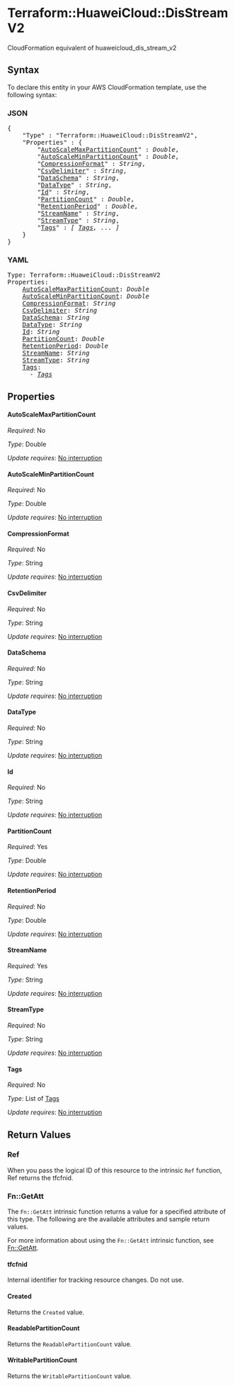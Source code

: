 # Terraform::HuaweiCloud::DisStreamV2

CloudFormation equivalent of huaweicloud_dis_stream_v2

## Syntax

To declare this entity in your AWS CloudFormation template, use the following syntax:

### JSON

<pre>
{
    "Type" : "Terraform::HuaweiCloud::DisStreamV2",
    "Properties" : {
        "<a href="#autoscalemaxpartitioncount" title="AutoScaleMaxPartitionCount">AutoScaleMaxPartitionCount</a>" : <i>Double</i>,
        "<a href="#autoscaleminpartitioncount" title="AutoScaleMinPartitionCount">AutoScaleMinPartitionCount</a>" : <i>Double</i>,
        "<a href="#compressionformat" title="CompressionFormat">CompressionFormat</a>" : <i>String</i>,
        "<a href="#csvdelimiter" title="CsvDelimiter">CsvDelimiter</a>" : <i>String</i>,
        "<a href="#dataschema" title="DataSchema">DataSchema</a>" : <i>String</i>,
        "<a href="#datatype" title="DataType">DataType</a>" : <i>String</i>,
        "<a href="#id" title="Id">Id</a>" : <i>String</i>,
        "<a href="#partitioncount" title="PartitionCount">PartitionCount</a>" : <i>Double</i>,
        "<a href="#retentionperiod" title="RetentionPeriod">RetentionPeriod</a>" : <i>Double</i>,
        "<a href="#streamname" title="StreamName">StreamName</a>" : <i>String</i>,
        "<a href="#streamtype" title="StreamType">StreamType</a>" : <i>String</i>,
        "<a href="#tags" title="Tags">Tags</a>" : <i>[ <a href="tags.md">Tags</a>, ... ]</i>
    }
}
</pre>

### YAML

<pre>
Type: Terraform::HuaweiCloud::DisStreamV2
Properties:
    <a href="#autoscalemaxpartitioncount" title="AutoScaleMaxPartitionCount">AutoScaleMaxPartitionCount</a>: <i>Double</i>
    <a href="#autoscaleminpartitioncount" title="AutoScaleMinPartitionCount">AutoScaleMinPartitionCount</a>: <i>Double</i>
    <a href="#compressionformat" title="CompressionFormat">CompressionFormat</a>: <i>String</i>
    <a href="#csvdelimiter" title="CsvDelimiter">CsvDelimiter</a>: <i>String</i>
    <a href="#dataschema" title="DataSchema">DataSchema</a>: <i>String</i>
    <a href="#datatype" title="DataType">DataType</a>: <i>String</i>
    <a href="#id" title="Id">Id</a>: <i>String</i>
    <a href="#partitioncount" title="PartitionCount">PartitionCount</a>: <i>Double</i>
    <a href="#retentionperiod" title="RetentionPeriod">RetentionPeriod</a>: <i>Double</i>
    <a href="#streamname" title="StreamName">StreamName</a>: <i>String</i>
    <a href="#streamtype" title="StreamType">StreamType</a>: <i>String</i>
    <a href="#tags" title="Tags">Tags</a>: <i>
      - <a href="tags.md">Tags</a></i>
</pre>

## Properties

#### AutoScaleMaxPartitionCount

_Required_: No

_Type_: Double

_Update requires_: [No interruption](https://docs.aws.amazon.com/AWSCloudFormation/latest/UserGuide/using-cfn-updating-stacks-update-behaviors.html#update-no-interrupt)

#### AutoScaleMinPartitionCount

_Required_: No

_Type_: Double

_Update requires_: [No interruption](https://docs.aws.amazon.com/AWSCloudFormation/latest/UserGuide/using-cfn-updating-stacks-update-behaviors.html#update-no-interrupt)

#### CompressionFormat

_Required_: No

_Type_: String

_Update requires_: [No interruption](https://docs.aws.amazon.com/AWSCloudFormation/latest/UserGuide/using-cfn-updating-stacks-update-behaviors.html#update-no-interrupt)

#### CsvDelimiter

_Required_: No

_Type_: String

_Update requires_: [No interruption](https://docs.aws.amazon.com/AWSCloudFormation/latest/UserGuide/using-cfn-updating-stacks-update-behaviors.html#update-no-interrupt)

#### DataSchema

_Required_: No

_Type_: String

_Update requires_: [No interruption](https://docs.aws.amazon.com/AWSCloudFormation/latest/UserGuide/using-cfn-updating-stacks-update-behaviors.html#update-no-interrupt)

#### DataType

_Required_: No

_Type_: String

_Update requires_: [No interruption](https://docs.aws.amazon.com/AWSCloudFormation/latest/UserGuide/using-cfn-updating-stacks-update-behaviors.html#update-no-interrupt)

#### Id

_Required_: No

_Type_: String

_Update requires_: [No interruption](https://docs.aws.amazon.com/AWSCloudFormation/latest/UserGuide/using-cfn-updating-stacks-update-behaviors.html#update-no-interrupt)

#### PartitionCount

_Required_: Yes

_Type_: Double

_Update requires_: [No interruption](https://docs.aws.amazon.com/AWSCloudFormation/latest/UserGuide/using-cfn-updating-stacks-update-behaviors.html#update-no-interrupt)

#### RetentionPeriod

_Required_: No

_Type_: Double

_Update requires_: [No interruption](https://docs.aws.amazon.com/AWSCloudFormation/latest/UserGuide/using-cfn-updating-stacks-update-behaviors.html#update-no-interrupt)

#### StreamName

_Required_: Yes

_Type_: String

_Update requires_: [No interruption](https://docs.aws.amazon.com/AWSCloudFormation/latest/UserGuide/using-cfn-updating-stacks-update-behaviors.html#update-no-interrupt)

#### StreamType

_Required_: No

_Type_: String

_Update requires_: [No interruption](https://docs.aws.amazon.com/AWSCloudFormation/latest/UserGuide/using-cfn-updating-stacks-update-behaviors.html#update-no-interrupt)

#### Tags

_Required_: No

_Type_: List of <a href="tags.md">Tags</a>

_Update requires_: [No interruption](https://docs.aws.amazon.com/AWSCloudFormation/latest/UserGuide/using-cfn-updating-stacks-update-behaviors.html#update-no-interrupt)

## Return Values

### Ref

When you pass the logical ID of this resource to the intrinsic `Ref` function, Ref returns the tfcfnid.

### Fn::GetAtt

The `Fn::GetAtt` intrinsic function returns a value for a specified attribute of this type. The following are the available attributes and sample return values.

For more information about using the `Fn::GetAtt` intrinsic function, see [Fn::GetAtt](https://docs.aws.amazon.com/AWSCloudFormation/latest/UserGuide/intrinsic-function-reference-getatt.html).

#### tfcfnid

Internal identifier for tracking resource changes. Do not use.

#### Created

Returns the <code>Created</code> value.

#### ReadablePartitionCount

Returns the <code>ReadablePartitionCount</code> value.

#### WritablePartitionCount

Returns the <code>WritablePartitionCount</code> value.

